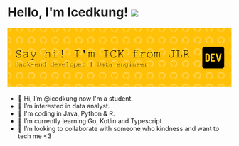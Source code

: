 # Hello, I'm Icedkung! <img src="https://raw.githubusercontent.com/MartinHeinz/MartinHeinz/master/wave.gif" width="30px">

![header](https://github.com/icedkung/icedkung/blob/main/github-header-image.png?raw=true)

- 👋 Hi, I’m @icedkung now I'm a student.
- 👀 I’m interested in data analyst.
- 🎊 I'm coding in Java, Python & R.
- 🌱 I’m currently learning Go, Kotlin and Typescript
- 💞️ I’m looking to collaborate with someone who kindness and want to tech me <3


